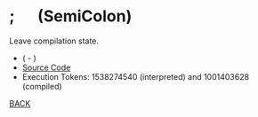 # ; &emsp; (SemiColon)
Leave compilation state.
* ( - )
* [Source Code](../words/core/SemiColon.cs)
* Execution Tokens: 1538274540 (interpreted) and 1001403628 (compiled)


[BACK](builtins.md#SemiColon)
